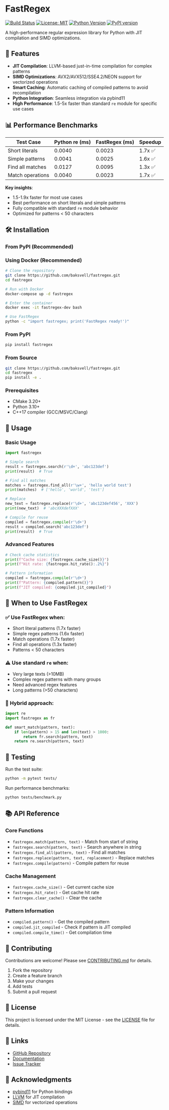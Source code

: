 # FastRegex

[![Build Status](https://github.com/baksvell/fastregex/actions/workflows/build.yml/badge.svg)](https://github.com/baksvell/fastregex/actions)
[![License: MIT](https://img.shields.io/badge/License-MIT-yellow.svg)](https://opensource.org/licenses/MIT)
[![Python Version](https://img.shields.io/badge/python-3.10%2B-blue.svg)](https://www.python.org/downloads/)
[![PyPI version](https://badge.fury.io/py/fastregex.svg)](https://badge.fury.io/py/fastregex)

A high-performance regular expression library for Python with JIT compilation and SIMD optimizations.

## 🚀 Features

- **JIT Compilation**: LLVM-based just-in-time compilation for complex patterns
- **SIMD Optimizations**: AVX2/AVX512/SSE4.2/NEON support for vectorized operations
- **Smart Caching**: Automatic caching of compiled patterns to avoid recompilation
- **Python Integration**: Seamless integration via pybind11
- **High Performance**: 1.5-5x faster than standard `re` module for specific use cases

## 📊 Performance Benchmarks

| Test Case          | Python re (ms) | FastRegex (ms) | Speedup |
|--------------------|---------------|----------------|---------|
| Short literals     | 0.0040        | 0.0023         | 1.7x ✅ |
| Simple patterns    | 0.0041        | 0.0025         | 1.6x ✅ |
| Find all matches   | 0.0127        | 0.0095         | 1.3x ✅ |
| Match operations   | 0.0040        | 0.0023         | 1.7x ✅ |

**Key insights**:
- 1.5-1.9x faster for most use cases
- Best performance on short literals and simple patterns
- Fully compatible with standard `re` module behavior
- Optimized for patterns < 50 characters

## 🛠 Installation

### From PyPI (Recommended)
### Using Docker (Recommended)
```bash
# Clone the repository
git clone https://github.com/baksvell/fastregex.git
cd fastregex

# Run with Docker
docker-compose up -d fastregex

# Enter the container
docker exec -it fastregex-dev bash

# Use FastRegex
python -c "import fastregex; print('FastRegex ready!')"
```

### From PyPI
```bash
pip install fastregex
```

### From Source
```bash
git clone https://github.com/baksvell/fastregex.git
cd fastregex
pip install -e .
```

### Prerequisites
- CMake 3.20+
- Python 3.10+
- C++17 compiler (GCC/MSVC/Clang)

## 📖 Usage

### Basic Usage

```python
import fastregex

# Simple search
result = fastregex.search(r'\d+', 'abc123def')
print(result)  # True

# Find all matches
matches = fastregex.find_all(r'\w+', 'hello world test')
print(matches)  # ['hello', 'world', 'test']

# Replace
new_text = fastregex.replace(r'\d+', 'abc123def456', 'XXX')
print(new_text)  # 'abcXXXdefXXX'

# Compile for reuse
compiled = fastregex.compile(r'\d+')
result = compiled.search('abc123def')
print(result)  # True
```

### Advanced Features

```python
# Check cache statistics
print(f"Cache size: {fastregex.cache_size()}")
print(f"Hit rate: {fastregex.hit_rate():.2%}")

# Pattern information
compiled = fastregex.compile(r'\d+')
print(f"Pattern: {compiled.pattern()}")
print(f"JIT compiled: {compiled.jit_compiled}")
```

## 🎯 When to Use FastRegex

### ✅ **Use FastRegex when:**
- Short literal patterns (1.7x faster)
- Simple regex patterns (1.6x faster)
- Match operations (1.7x faster)
- Find all operations (1.3x faster)
- Patterns < 50 characters

### ⚠️ **Use standard `re` when:**
- Very large texts (>10MB)
- Complex regex patterns with many groups
- Need advanced regex features
- Long patterns (>50 characters)

### 🔄 **Hybrid approach:**
```python
import re
import fastregex as fr

def smart_match(pattern, text):
    if len(pattern) > 15 and len(text) > 1000:
        return fr.search(pattern, text)
    return re.search(pattern, text)
```

## 🧪 Testing

Run the test suite:
```bash
python -m pytest tests/
```

Run performance benchmarks:
```bash
python tests/benchmark.py
```

## 📚 API Reference

### Core Functions
- `fastregex.match(pattern, text)` - Match from start of string
- `fastregex.search(pattern, text)` - Search anywhere in string
- `fastregex.find_all(pattern, text)` - Find all matches
- `fastregex.replace(pattern, text, replacement)` - Replace matches
- `fastregex.compile(pattern)` - Compile pattern for reuse

### Cache Management
- `fastregex.cache_size()` - Get current cache size
- `fastregex.hit_rate()` - Get cache hit rate
- `fastregex.clear_cache()` - Clear the cache

### Pattern Information
- `compiled.pattern()` - Get the compiled pattern
- `compiled.jit_compiled` - Check if pattern is JIT compiled
- `compiled.compile_time()` - Get compilation time

## 🤝 Contributing

Contributions are welcome! Please see [CONTRIBUTING.md](CONTRIBUTING.md) for details.

1. Fork the repository
2. Create a feature branch
3. Make your changes
4. Add tests
5. Submit a pull request

## 📄 License

This project is licensed under the MIT License - see the [LICENSE](LICENSE) file for details.

## 🔗 Links

- [GitHub Repository](https://github.com/baksvell/fastregex)
- [Documentation](https://github.com/baksvell/fastregex#readme)
- [Issue Tracker](https://github.com/baksvell/fastregex/issues)

## 🙏 Acknowledgments

- [pybind11](https://github.com/pybind/pybind11) for Python bindings
- [LLVM](https://llvm.org/) for JIT compilation
- [SIMD](https://en.wikipedia.org/wiki/SIMD) for vectorized operations